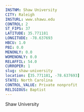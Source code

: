 ```yaml
---
INSTNM: Shaw University
CITY: Raleigh
INSTURL: www.shawu.edu
CONTROL: 2
ST_FIPS: 37
LATITUDE: 35.771181
LONGITUDE: -78.637693
HBCU: 1.0
PBI: 0.0
MENONLY: 0.0
WOMENONLY: 0.0
RELAFFIL: 54.0
CURROPER: 1
slug: shaw-university
location: [35.771181, -78.637693]
STATE: North Carolina
CONTROL_VALUE: Private nonprofit
RELIGIOUS: Baptist
---
```

Shaw University